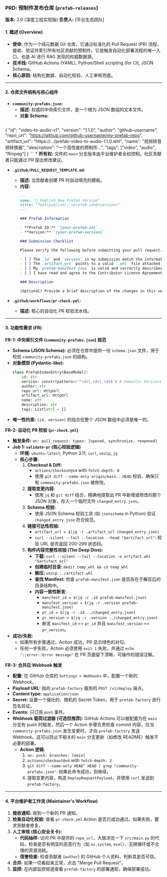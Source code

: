### **PRD: 预制件发布仓库 (`prefab-releases`)**

**版本:** 2.0 (深度工程实现版)
**负责人:** [平台生态团队]

#### **1. 概述 (Overview)**
*   **使命:** 作为一个纯元数据 Git 仓库，它通过标准化的 Pull Request (PR) 流程，接收、验证并索引所有社区贡献的预制件。它是触发自动化部署流程的唯一入口，也是 AI 进行 RAG 发现的权威数据源。
*   **技术栈:** GitHub Actions (YAML), Python/Shell scripting (for CI), JSON Schema。
*   **核心原则:** 结构化数据、自动化校验、人工审核兜底。

---

#### **2. 仓库文件结构与核心组件**

*   **`community-prefabs.json`:**
    *   **描述:** 权威的中央索引文件，是一个根为 JSON 数组的文本文件。
    *   **对象 Schema:**
        ```json
{
  "id": "video-to-audio-v1",
  "version": "1.1.0",
  "author": "github-username",
  "repo_url": "https://github.com/github-username/my-prefab-repo",
  "artifact_url": "https://.../prefab-video-to-audio-1.1.0.whl",
  "name": "视频转音频转换器",
  "description": "一个高性能的预制件...",
  "tags": ["video", "audio", "ffmpeg"]
}
        ```
    *   **所有权:** 文件的 `main` 分支版本由平台维护者全权控制。社区贡献者只能通过 PR 提出修改建议。

*   **`.github/PULL_REQUEST_TEMPLATE.md`:**
    *   **描述:** 当贡献者创建 PR 时自动填充的模板。
    *   **内容:**
        ```markdown
        ---
        name: "🚀 Publish New Prefab Version"
        title: "feat(publish): <prefab-id>@<version>"
        ---
        
        ### Prefab Information
        
        - **Prefab ID:** `[your-prefab-id]`
        - **Version:** `[your-prefab-version]`
        
        ### Submission Checklist
        
        Please verify the following before submitting your pull request.
        
        - [ ] The `id` and `version` in my submission match the information above.
        - [ ] The `artifact_url` points to a valid `.whl` file attached to a public GitHub Release in my repository.
        - [ ] My `prefab-manifest.json` is valid and correctly describes my prefab's functions.
        - [ ] I have read and agree to the Contributor License Agreement.
        
        ### Description
        
        (Optional) Provide a brief description of the changes in this version.
        ```

*   **`.github/workflows/pr-check.yml`:**
    *   **描述:** 核心的自动化 PR 校验流水线。

---

#### **3. 功能性需求 (FR)**

**FR-1: 中央索引文件 (`community-prefabs.json`) 规范**
*   **Schema (JSON Schema):** 必须在仓库中提供一份 `schema.json` 文件，用于校验 `community-prefabs.json` 的结构。
*   **对象模型 (Pydantic-like):**
    ```python
    class PrefabIndexEntry(BaseModel):
        id: str
        version: constr(pattern=r'^\d+\.\d+\.\d+$') # Semantic Versioning
        author: str
        repo_url: HttpUrl
        artifact_url: HttpUrl
        name: str
        description: str
        tags: List[str] = []
    ```
*   **唯一性约束:** `(id, version)` 的组合在整个 JSON 数组中必须是唯一的。

**FR-2: 自动化 PR 校验 (`pr-check.yml`)**
*   **触发条件:** `on: pull_request: types: [opened, synchronize, reopened]`
*   **Job 1: `validate-pr` (核心校验逻辑)**
    *   **环境:** `ubuntu-latest`, Python 3.11, `curl`, `unzip`, `jq`
    *   **核心步骤:**
        1.  **Checkout & Diff:**
            *   `actions/checkout@v4` with `fetch-depth: 0`
            *   使用 `git diff --name-only origin/main...HEAD` 校验，确保只有 `community-prefabs.json` 被修改。
        2.  **提取变更内容:**
            *   使用 `jq` 和 `git diff` 结合，精确地提取出 PR 中新增或修改的那个 JSON 对象，存入一个临时文件 `changed_entry.json`。
        3.  **Schema 校验:**
            *   使用 JSON Schema 校验工具 (如 `jsonschema` in Python) 验证 `changed_entry.json` 符合规范。
        4.  **链接可达性校验:**
            *   `artifact_url = $(jq -r .artifact_url changed_entry.json)`
            *   `curl --silent --fail --location --head "$artifact_url"`: 校验 URL 是否返回 200-299 状态码。
        5.  **构件内容完整性校验 (The Deep Dive):**
            *   **下载:** `curl --silent --fail --location -o artifact.whl "$artifact_url"`
            *   **创建临时目录:** `mkdir temp_whl && cd temp_whl`
            *   **解压:** `unzip ../artifact.whl`
            *   **查找 Manifest:** 检查 `prefab-manifest.json` 是否存在于解压后的目录结构中。
            *   **内容一致性断言:**
                *   `manifest_id = $(jq -r .id prefab-manifest.json)`
                *   `manifest_version = $(jq -r .version prefab-manifest.json)`
                *   `pr_id = $(jq -r .id ../changed_entry.json)`
                *   `pr_version = $(jq -r .version ../changed_entry.json)`
                *   断言 `manifest_id` == `pr_id` 并且 `manifest_version` == `pr_version`。
*   **成功/失败:**
    *   如果所有步骤通过，Action 成功，PR 显示绿色的对勾。
    *   任何一步失败，Action 必须使用 `exit 1` 失败，并通过 `echo "::error::Error message"` 在 PR 页面留下清晰、可操作的错误注解。

**FR-3: 合并后 Webhook 触发**
*   **配置:** 在 GitHub 仓库的 `Settings > Webhooks` 中，配置一个新的 Webhook。
*   **Payload URL:** 指向 `prefab-factory` 服务的 `POST /v1/deploy` 端点。
*   **Content type:** `application/json`
*   **Secret:** 设置一个强壮的、随机的 Secret Token，用于 `prefab-factory` 进行签名验证。
*   **Events:** 只订阅 `push` 事件。
*   **Webhook 载荷过滤器 (可选但推荐):** GitHub Actions 可以被配置为在 `main` 分支有 push 时触发，然后一个 Action 步骤负责检查 commit 内容，仅当 `community-prefabs.json` 发生变更时，才向 `prefab-factory` 发送 Webhook。这可以防止不相关的 `main` 分支更新（如修改 README）触发不必要的部署。
    *   **Action 逻辑:**
        1.  `on: push: branches: [main]`
        2.  `actions/checkout@v4` with `fetch-depth: 2`
        3.  `git diff --name-only HEAD^ HEAD | grep "community-prefabs.json"`: 如果此命令成功，则继续。
        4.  提取变更内容，构造 `DeployRequestPayload`，并使用 `curl` 发送到 `prefab-factory`。

---

#### **4. 平台维护者工作流 (Maintainer's Workflow)**

1.  **接收通知:** 收到一个新的 PR 通知。
2.  **检查自动化校验:** 查看 `pr-check.yml` Action 是否已成功通过。如果失败，要求贡献者修复。
3.  **人工审核 (核心安全关卡):**
    *   **代码抽样:** 访问 PR 中提供的 `repo_url`，大致浏览一下 `src/main.py` 的代码，检查是否有明显的恶意行为（如 `os.system`, `eval`）、无限循环或不合理的资源消耗。
    *   **信誉检查:** 检查贡献者 (`author`) 的 GitHub 个人资料，判断其是否可信。
4.  **合并:** 如果一切看起来正常，点击 "Merge Pull Request"。
5.  **监控:** 在内部监控频道查看 `prefab-factory` 的部署通知，确保部署成功。


